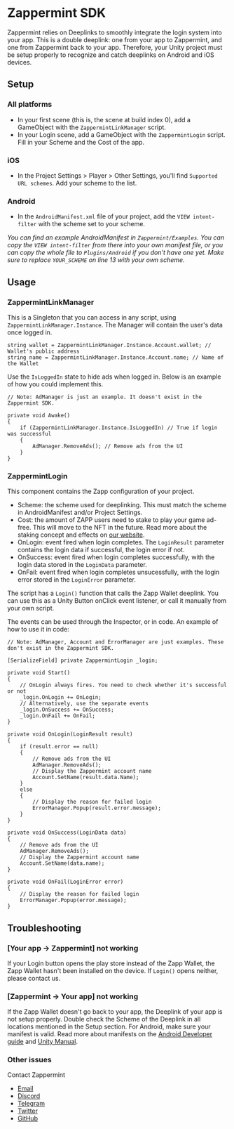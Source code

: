 # Zappermint SDK
Zappermint relies on Deeplinks to smoothly integrate the login system into your app. This is a double deeplink: one from your app to Zappermint, and one from Zappermint back to your app. Therefore, your Unity project must be setup properly to recognize and catch deeplinks on Android and iOS devices.

## Setup
### All platforms
- In your first scene (this is, the scene at build index 0), add a GameObject with the `ZappermintLinkManager` script. 
- In your Login scene, add a GameObject with the `ZappermintLogin` script. Fill in your Scheme and the Cost of the app.

### iOS
- In the Project Settings > Player > Other Settings, you'll find `Supported URL schemes`. Add your scheme to the list.

### Android
- In the `AndroidManifest.xml` file of your project, add the `VIEW intent-filter` with the scheme set to your scheme.

_You can find an example AndroidManifest in _`Zappermint/Examples`_. You can copy the _`VIEW intent-filter`_ from there into your own manifest file, or you can copy the whole file to _`Plugins/Android`_ if you don't have one yet. Make sure to replace _`YOUR_SCHEME`_ on line 13 with your own scheme._

## Usage
### ZappermintLinkManager
This is a Singleton that you can access in any script, using `ZappermintLinkManager.Instance`. The Manager will contain the user's data once logged in. 
```CSharp
string wallet = ZappermintLinkManager.Instance.Account.wallet; // Wallet's public address
string name = ZappermintLinkManager.Instance.Account.name; // Name of the Wallet
```
Use the `IsLoggedIn` state to hide ads when logged in. Below is an example of how you could implement this.

```CSharp
// Note: AdManager is just an example. It doesn't exist in the Zappermint SDK.

private void Awake() 
{
    if (ZappermintLinkManager.Instance.IsLoggedIn) // True if login was successful
    {
        AdManager.RemoveAds(); // Remove ads from the UI
    }
}
```

### ZappermintLogin
This component contains the Zapp configuration of your project.
- Scheme: the scheme used for deeplinking. This must match the scheme in AndroidManifest and/or Project Settings.
- Cost: the amount of ZAPP users need to stake to play your game ad-free. This will move to the NFT in the future. Read more about the staking concept and effects on [our website](https://zappermint.com).
- OnLogin: event fired when login completes. The `LoginResult` parameter contains the login data if successful, the login error if not.
- OnSuccess: event fired when login completes successfully, with the login data stored in the `LoginData` parameter.
- OnFail: event fired when login completes unsucessfully, with the login error stored in the `LoginError` parameter.

The script has a `Login()` function that calls the Zapp Wallet deeplink. You can use this as a Unity Button onClick event listener, or call it manually from your own script.

The events can be used through the Inspector, or in code. An example of how to use it in code:
```CSharp
// Note: AdManager, Account and ErrorManager are just examples. These don't exist in the Zappermint SDK.

[SerializeField] private ZappermintLogin _login;

private void Start() 
{
    // OnLogin always fires. You need to check whether it's successful or not
    _login.OnLogin += OnLogin;
    // Alternatively, use the separate events
    _login.OnSuccess += OnSuccess;
    _login.OnFail += OnFail;
}

private void OnLogin(LoginResult result) 
{
    if (result.error == null) 
    {
        // Remove ads from the UI
        AdManager.RemoveAds(); 
        // Display the Zappermint account name
        Account.SetName(result.data.Name);
    }
    else
    {
        // Display the reason for failed login
        ErrorManager.Popup(result.error.message); 
    }
}

private void OnSuccess(LoginData data) 
{
    // Remove ads from the UI
    AdManager.RemoveAds();
    // Display the Zappermint account name
    Account.SetName(data.name);
}

private void OnFail(LoginError error) 
{
    // Display the reason for failed login
    ErrorManager.Popup(error.message); 
}
```

## Troubleshooting
### [Your app → Zappermint] not working
If your Login button opens the play store instead of the Zapp Wallet, the Zapp Wallet hasn't been installed on the device. If `Login()` opens neither, please contact us.

### [Zappermint → Your app] not working
If the Zapp Wallet doesn't go back to your app, the Deeplink of your app is not setup properly. Double check the Scheme of the Deeplink in all locations mentioned in the Setup section. For Android, make sure your manifest is valid. Read more about manifests on the [Android Developer guide](https://developer.android.com/guide/topics/manifest/manifest-intro) and [Unity Manual](https://docs.unity3d.com/Manual/android-manifest.html).

### Other issues
Contact Zappermint
- [Email](mailto:hello@zappermint.com)
- [Discord](https://discord.gg/4R28ZVQgVk)
- [Telegram](https://t.me/Zappermint)
- [Twitter](https://twitter.com/ZappermintApp)
- [GitHub](https://github.com/Zappermint/ZappermintSDK)
